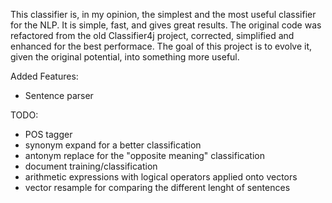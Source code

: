 This classifier is, in my opinion, the simplest and the most useful classifier for the NLP. 
It is simple, fast, and gives great results.
The original code was refactored from the old Classifier4j project, corrected, simplified and enhanced for the best performace.
The goal of this project is to evolve it, given the original potential, into something more useful.


Added Features:
- Sentence parser

TODO:
- POS tagger
- synonym expand for a better classification
- antonym replace for the "opposite meaning" classification
- document training/classification
- arithmetic expressions with logical operators applied onto vectors
- vector resample for comparing the different lenght of sentences
